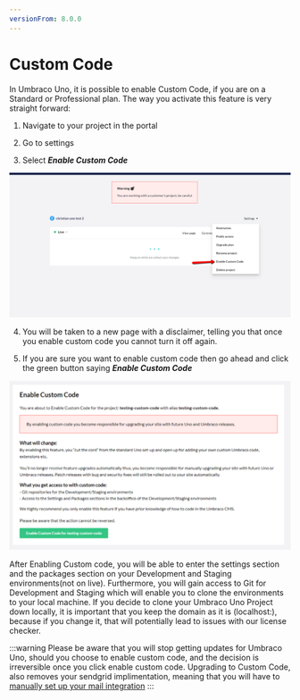 ```yaml
---
versionFrom: 8.0.0
---
```


# Custom Code

In Umbraco Uno, it is possible to enable Custom Code, if you are on a Standard or Professional plan.
The way you activate this feature is very straight forward:

1. Navigate to your project in the portal

2. Go to settings

3. Select ***Enable Custom Code***

![this image shows what the menu looks like](images/Enable-Custom-Code.png)

4. You will be taken to a new page with a disclaimer, telling you that once you enable custom code you cannot turn it off again.

5. If you are sure you want to enable custom code then go ahead and click the green button saying ***Enable Custom Code***

![this image shows what the disclimer page looks like](images/warning-page.png)

After Enabling Custom code, you will be able to enter the settings section and the packages section on your Development and Staging environments(not on live).
Furthermore, you will gain access to Git for Development and Staging which will enable you to clone the environments to your local machine.
If you decide to clone your Umbraco Uno Project down locally, it is important that you keep the domain as it is (localhost:), because if you change it, that will potentially lead to issues with our license checker.

:::warning
Please be aware that you will stop getting updates for Umbraco Uno, should you choose to enable custom code, and the decision is irreversible once you click enable custom code.
Upgrading to Custom Code, also removes your sendgrid implimentation, meaning that you will have to [manually set up your mail integration](../../Umbraco-Cloud/Set-Up/SMTP-settings/index.md) 
:::